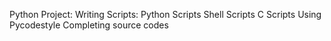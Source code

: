 Python Project:
	Writing Scripts:
		Python Scripts
		Shell Scripts
		C Scripts
	Using Pycodestyle
	Completing source codes

